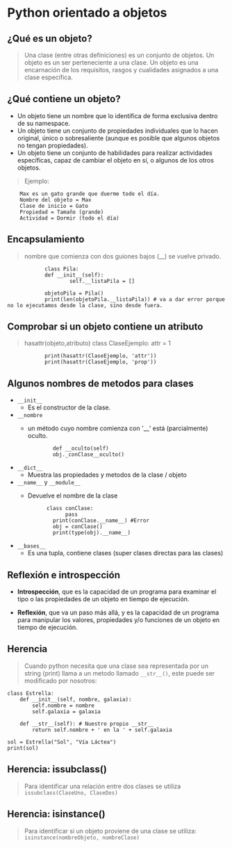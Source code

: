 # Python orientado a objetos

## ¿Qué es un objeto?

> Una clase (entre otras definiciones) es un conjunto de objetos. Un objeto es un ser perteneciente a una clase.
> Un objeto es una encarnación de los requisitos, rasgos y cualidades asignados a una clase específica. 

## ¿Qué contiene un objeto?

+ Un objeto tiene un nombre que lo identifica de forma exclusiva dentro de su namespace.
+ Un objeto tiene un conjunto de propiedades individuales que lo hacen original, único o sobresaliente (aunque es posible que algunos objetos no tengan propiedades).
+ Un objeto tiene un conjunto de habilidades para realizar actividades específicas, capaz de cambiar el objeto en sí, o algunos de los otros objetos.

> Ejemplo:

        Max es un gato grande que duerme todo el día.
        Nombre del objeto = Max
        Clase de inicio = Gato
        Propiedad = Tamaño (grande)
        Actividad = Dormir (todo el día)

## Encapsulamiento

> nombre que comienza con dos guiones bajos (__) se vuelve privado.

                class Pila:
                def __init__(self):
                        self.__listaPila = []

                objetoPila = Pila()
                print(len(objetoPila.__listaPila)) # va a dar error porque no lo ejecutamos desde la clase, sino desde fuera.

## Comprobar si un objeto contiene un atributo
> hasattr(objeto,atributo)
                class ClaseEjemplo:
                attr = 1

                print(hasattr(ClaseEjemplo, 'attr'))
                print(hasattr(ClaseEjemplo, 'prop'))

## Algunos nombres de metodos para clases
+ ``__init__``
  - Es el constructor de la clase. 
+ ``__nombre``
  - un método cuyo nombre comienza con '__' está (parcialmente) oculto.

                def __oculto(self)
                obj._conClase__oculto()

+ ``__dict__ ``
  - Muestra las propiedades y metodos de la clase / objeto
+ ``__name__`` y ``__module__``
  - Devuelve el nombre de la clase
  
              class conClase:
                    pass
                print(conClase.__name__) #Error
                obj = conClase()
                print(type(obj).__name__)
+ ``__bases__``
  - Es una tupla, contiene clases (super clases directas para las clases)
  
## Reflexión e introspección

+ **Introspección**, que es la capacidad de un programa para examinar el tipo o las propiedades de un objeto en tiempo de ejecución.
  
+ **Reflexión**, que va un paso más allá, y es la capacidad de un programa para manipular los valores, propiedades y/o funciones de un objeto en tiempo de ejecución.
  
## Herencia
> Cuando python necesita que una clase sea representada por un string (print) llama a un metodo llamado `__str__()`, este puede ser modificado por nosotros:

    class Estrella:
        def __init__(self, nombre, galaxia):
            self.nombre = nombre
            self.galaxia = galaxia

        def __str__(self): # Nuestro propio __str__
            return self.nombre + ' en la ' + self.galaxia

    sol = Estrella("Sol", "Vía Láctea")
    print(sol)

## Herencia: issubclass()
> Para identificar una relación entre dos clases se utiliza `issubclass(ClaseUno, ClaseDos)`

## Herencia: isinstance()
> Para identificar si un objeto proviene de una clase se utiliza: `isinstance(nombreObjeto, nombreClase)`